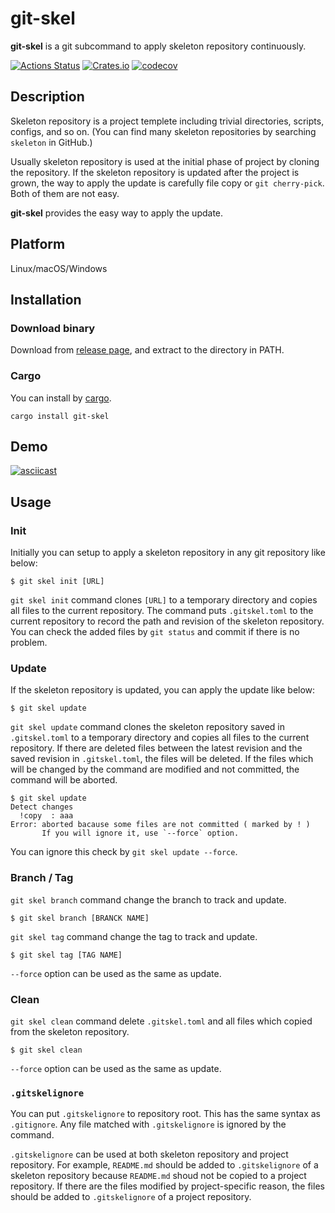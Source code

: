# git-skel

**git-skel** is a git subcommand to apply skeleton repository continuously.

[![Actions Status](https://github.com/dalance/git-skel/workflows/Regression/badge.svg)](https://github.com/dalance/git-skel/actions)
[![Crates.io](https://img.shields.io/crates/v/git-skel.svg)](https://crates.io/crates/git-skel)
[![codecov](https://codecov.io/gh/dalance/git-skel/branch/master/graph/badge.svg)](https://codecov.io/gh/dalance/git-skel)

## Description

Skeleton repository is a project templete including trivial directories, scripts, configs, and so on.
(You can find many skeleton repositories by searching `skeleton` in GitHub.)

Usually skeleton repository is used at the initial phase of project by cloning the repository.
If the skeleton repository is updated after the project is grown, the way to apply the update is carefully file copy or `git cherry-pick`.
Both of them are not easy.

**git-skel** provides the easy way to apply the update.

## Platform

Linux/macOS/Windows

## Installation

### Download binary

Download from [release page](https://github.com/dalance/git-skel/releases/latest), and extract to the directory in PATH.

### Cargo

You can install by [cargo](https://crates.io).

```
cargo install git-skel
```

## Demo

[![asciicast](https://asciinema.org/a/241332.svg)](https://asciinema.org/a/241332?autoplay=1&speed=1.5)

## Usage

### Init

Initially you can setup to apply a skeleton repository in any git repository like below:

```
$ git skel init [URL]
```

`git skel init` command clones `[URL]` to a temporary directory and copies all files to the current repository.
The command puts `.gitskel.toml` to the current repository to record the path and revision of the skeleton repository.
You can check the added files by `git status` and commit if there is no problem.

### Update

If the skeleton repository is updated, you can apply the update like below:

```
$ git skel update
```

`git skel update` command clones the skeleton repository saved in `.gitskel.toml` to a temporary directory and copies all files to the current repository.
If there are deleted files between the latest revision and the saved revision in `.gitskel.toml`, the files will be deleted.
If the files which will be changed by the command are modified and not committed, the command will be aborted.

```
$ git skel update
Detect changes
  !copy  : aaa
Error: aborted bacause some files are not committed ( marked by ! )
       If you will ignore it, use `--force` option.
```

You can ignore this check by `git skel update --force`.

### Branch / Tag

`git skel branch` command change the branch to track and update.

```
$ git skel branch [BRANCK NAME]
```

`git skel tag` command change the tag to track and update.

```
$ git skel tag [TAG NAME]
```

`--force` option can be used as the same as update.

### Clean

`git skel clean` command delete `.gitskel.toml` and all files which copied from the skeleton repository.

```
$ git skel clean
```

`--force` option can be used as the same as update.

### `.gitskelignore`

You can put `.gitskelignore` to repository root.
This has the same syntax as `.gitignore`.
Any file matched with `.gitskelignore` is ignored by the command.

`.gitskelignore` can be used at both skeleton repository and project repository.
For example, `README.md` should be added to `.gitskelignore` of a skeleton repository because `README.md` shoud not be copied to a project repository.
If there are the files modified by project-specific reason, the files should be added to `.gitskelignore` of a project repository.
